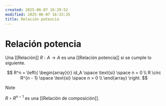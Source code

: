```yaml
---
created: 2025-06-07 16:29:52
modified: 2025-06-07 16:33:35
title: Relación potencia
---
```


# Relación potencia

Una [[Relación]] $R: A \to A$ es una [[Relación potencia]] si se cumple lo siguiente.

$$
R^n =
\left\{
    \begin{array}{r}
        id_A \space \text{si} \space n = 0 \\
        R \circ R^{n - 1} \space \text{si} \space n > 0 \\
    \end{array}
\right.
$$

> [!note]
> $R \circ R^{n - 1}$ es una [[Relación de composición]].
